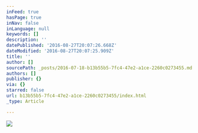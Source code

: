 ```yaml
---
inFeed: true
hasPage: true
inNav: false
inLanguage: null
keywords: []
description: ''
datePublished: '2016-08-27T20:07:26.668Z'
dateModified: '2016-08-27T20:07:25.909Z'
title: ''
author: []
sourcePath: _posts/2016-07-18-b13b55b5-7fc4-47e2-a1ce-2260c0273455.md
authors: []
publisher: {}
via: {}
starred: false
url: b13b55b5-7fc4-47e2-a1ce-2260c0273455/index.html
_type: Article

---
```

![](https://the-grid-user-content.s3-us-west-2.amazonaws.com/737000c2-a10e-4e48-ad46-a5bedd8b31bc.jpg)
